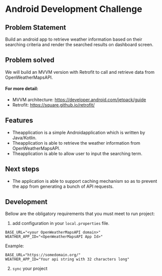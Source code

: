 # Android Development Challenge

## Problem Statement
Build an android app to retrieve weather information based on their searching criteria and render the searched results on dashboard screen.

## Problem solved
We will build an MVVM version with Retrofit to call and retrieve data from OpenWeatherMapsAPI.
#### For more detail:
- MVVM architecture: https://developer.android.com/jetpack/guide
- Retrofit: https://square.github.io/retrofit/

## Features
- Theapplication is a simple Androidapplication which is written by Java/Kotlin.
- Theapplication is able to retrieve the weather information from OpenWeatherMapsAPI.
- Theapplication is able to allow user to input the searching term.

## Next steps
- The application is able to support caching mechanism so as to prevent the app from generating a bunch of API requests.

## Development
Bellow are the obligatory requirements that you must meet to run project:
1. add configuration in your `local.properties` file.
```
BASE_URL="<your OpenWeatherMapsAPI domain>"
WEATHER_APP_ID="<OpenWeatherMapsAPI App Id>"
```
Example:
```
BASE_URL="https://somedomain.org/"
WEATHER_APP_ID="Your api string with 32 characters long"
```
2. `sync` your project
